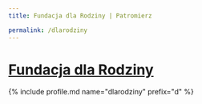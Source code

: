 ```yaml
---
title: Fundacja dla Rodziny | Patromierz

permalink: /dlarodziny
---
```


# [Fundacja dla Rodziny](https://patronite.pl/dlarodziny)

{% include profile.md name="dlarodziny" prefix="d" %}
